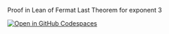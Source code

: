  Proof in Lean of Fermat Last Theorem for exponent 3 
 
<a href='https://codespaces.new/riccardobrasca/flt3' target="_blank" rel="noreferrer noopener"><img src='https://github.com/codespaces/badge.svg' alt='Open in GitHub Codespaces' style='max-width: 100%;'></a>
